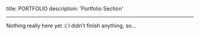 title: PORTFOLIO
description: 'Portfolio Section'

---

Nothing really here yet :(
I didn't finish anything, so...
